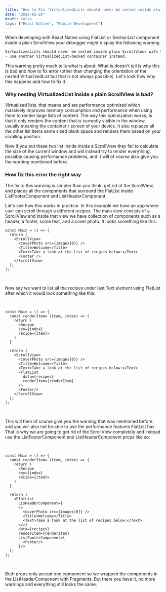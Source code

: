 ```yaml
---
title: "How to Fix 'VirtualizedLists should never be nested inside plain ScrollViews' Warning"
date: "2020-02-20"
draft: false
tags: ["React Native", "Mobile Development"]
---
```


When developing with React Native using FlatList or SectionList component inside a plain ScrollView your debugger might display the following warning:

```bash
VirtualizedLists should never be nested inside plain ScrollViews with the same orientation
- use another VirtualizedList-backed container instead.
```

This warning pretty much tells what is about. What is doesn't tell is why this is bad and how to fix error (other than changing the orientation of the nested VirtualizedList but that is not always possible). Let's look how why this happens and how to fix it.

### Why nesting VirtualizedList inside a plain ScrollView is bad?

Virtualized lists, that means <SectionList> and <FlatList> are performance optimized which massively improves memory consumption and performance when using them to render large lists of content. The way this optimization works, is that it only renders the content that is currently visible in the window, usually meaning the container / screen of your device. It also replaces all the other list items same sized blank space and renders them based on your scrolling position.

Now If you put these two list inside inside a ScrollView they fail to calculate the size of the current window and will instead try to render everything, possibly causing performance problems, and it will of course also give you the warning mentioned before.

### How fix this error the right way

The fix to this warning is simpler than you think: get rid of the ScrollView, and places all the components that surround the FlatList inside ListFooterComponent and ListHeaderComponent.

Let's see how this works in practice. In this example we have an app where user can scroll through a different recipes. The main view consists of a ScrollView and inside that view we have collection of components such as a header, a footer, some text, and a cover photo. It looks something like this:

```tsx
const Main = () => {
  return (
    <ScrollView>
      <CoverPhoto src={images[0]} />
      <Title>Welcome</Title>
      <Text>Take a look at the list of recipes below:</Text>
      <Footer />
    </ScrollView>
  );
};
```

<br>

Now say we want to list all the recipes under last Text element using FlatList after which it would look something like this:

<br>

```tsx
const Main = () => {
  const renderItem= (item, index) => {
    return (
      <Recipe
      key={index}
      recipe={item}>
    )
  }

  return (
    <ScrollView>
      <CoverPhoto src={images[0]} />
      <Title>Welcome</Title>
      <Text>Take a look at the list of recipes below:</Text>
      <FlatList
        data={recipes}
        renderItem={renderItem}
      />
      <Footer/>
    </ScrollView>
  );
};
```

<br>

This will then of course give you the warning that was mentioned before, and you will also not be able to use the performance features FlatList has. That is why we are going to get rid of the ScrollView completely and instead use the ListFooterComponent and ListHeaderComponent props like so:

<br>

```tsx
const Main = () => {
  const renderItem= (item, index) => {
    return (
      <Recipe
      key={index}
      recipe={item}>
    )
  }

  return (
    <FlatList
      LisHeaderComponent={
      <>
        <CoverPhoto src={images[0]} />
        <Title>Welcome</Title>
        <Text>Take a look at the list of recipes below:</Text>
      </>}
      data={recipes}
      renderItem={renderItem}
      ListFooterComponent={
        <Footer/>
      }/>
  );
};
```

<br>

Both props only accept one component so we wrapped the components in the ListHeaderComponent with Fragments. But there you have it, no more warnings and everything still looks the same.
